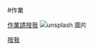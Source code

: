 #作業

[作業請按我](https://github.com/peteraszxdc/HomeWork-_Click_Here)
![unsplash 圖片](https://attach.setn.com/newsimages/2022/12/27/3979815-PH.jpg)


[按我](http://163.16.244.35/yuan/%E6%95%99%E6%9D%90/vb/v00.files/image001.jpg)